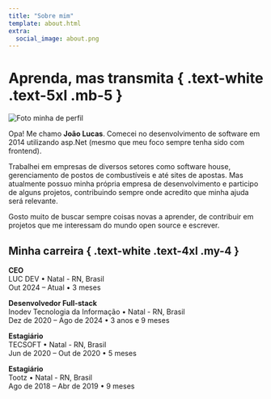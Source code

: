 ```yaml
---
title: "Sobre mim"
template: about.html
extra:
  social_image: about.png
---
```


<style>
  main img {
    width: 80vw;
  }
</style>

# Aprenda, mas transmita { .text-white .text-5xl .mb-5 }

<div class="resume-container flex gap-x-5 mb-4">

![Foto minha de perfil](/images/profile.png)

  <div class="flex flex-col gap-y-3">

  Opa! Me chamo **João Lucas**. Comecei no desenvolvimento de software em 2014 utilizando asp.Net (mesmo que meu foco sempre tenha sido com frontend).

  Trabalhei em empresas de diversos setores como software house, gerenciamento de postos de combustíveis e até sites de apostas. Mas atualmente possuo minha própria empresa de desenvolvimento e participo de alguns projetos, contribuindo sempre onde acredito que minha ajuda será relevante.

  Gosto muito de buscar sempre coisas novas a aprender, de contribuir em projetos que me interessam do mundo open source e escrever.

  </div>
</div>

## Minha carreira { .text-white .text-4xl .my-4 }

**CEO**  
LUC DEV • Natal - RN, Brasil  
Out 2024 – Atual • 3 meses

<div class="mb-4"></div>

**Desenvolvedor Full-stack**  
Inodev Tecnologia da Informação • Natal - RN, Brasil  
Dez de 2020 – Ago de 2024 • 3 anos e 9 meses

<div class="mb-4"></div>

**Estagiário**  
TECSOFT • Natal - RN, Brasil  
Jun de 2020 – Out de 2020 • 5 meses

<div class="mb-4"></div>

**Estagiário**  
Tootz • Natal - RN, Brasil  
Ago de 2018 – Abr de 2019 • 9 meses
